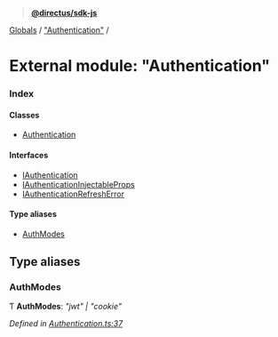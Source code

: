 > **[@directus/sdk-js](../README.md)**

[Globals](../README.md) / ["Authentication"](_authentication_.md) /

# External module: "Authentication"

### Index

#### Classes

* [Authentication](../classes/_authentication_.authentication.md)

#### Interfaces

* [IAuthentication](../interfaces/_authentication_.iauthentication.md)
* [IAuthenticationInjectableProps](../interfaces/_authentication_.iauthenticationinjectableprops.md)
* [IAuthenticationRefreshError](../interfaces/_authentication_.iauthenticationrefresherror.md)

#### Type aliases

* [AuthModes](_authentication_.md#authmodes)

## Type aliases

###  AuthModes

Ƭ **AuthModes**: *"jwt" | "cookie"*

*Defined in [Authentication.ts:37](https://github.com/direcuts/sdk-js/tree/master/Authentication.ts#L37)*